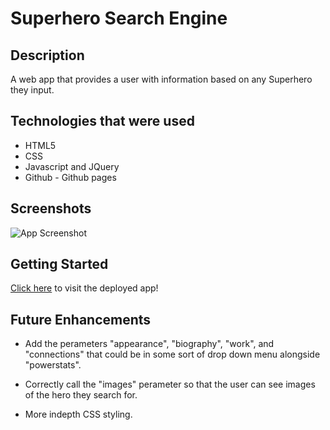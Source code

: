 # Superhero Search Engine 

## Description
 A web app that provides a user with information based on any Superhero they input.

## Technologies that were used 
- HTML5 
- CSS
- Javascript and JQuery 
- Github - Github pages 

## Screenshots 

![App Screenshot](https://raw.githubusercontent.com/XAVDAVIS/Superhero-Search-Engine/master/Screenshot%202022-12-13%20at%205.49.06%20PM.png)

## Getting Started

[Click here](https://xavdavis.github.io/Superhero-Search-Engine/) to visit the deployed app!

## Future Enhancements 
- Add the perameters "appearance", "biography", "work", and "connections" that could be in some sort of drop down menu alongside "powerstats".

- Correctly call the "images" perameter so that the user can see images of the hero they search for. 

- More indepth CSS styling. 
